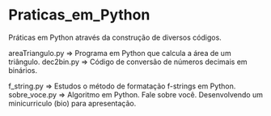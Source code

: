# Praticas_em_Python

Práticas em Python através da construção de diversos códigos.

areaTriangulo.py => Programa em Python que calcula a área de um triângulo.
dec2bin.py => Código de conversão de números decimais em binários.

f_string.py => Estudos o método de formatação f-strings em Python.
sobre_voce.py => Algoritmo em Python. Fale sobre você. Desenvolvendo um minicurriculo (bio) para apresentação.
